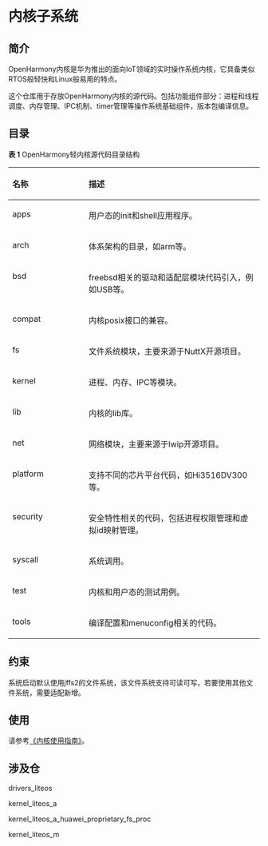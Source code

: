 # 内核子系统<a name="ZH-CN_TOPIC_0000001051340509"></a>

## 简介<a name="section12995104752113"></a>

OpenHarmony内核是华为推出的面向IoT领域的实时操作系统内核，它具备类似RTOS般轻快和Linux般易用的特点。

这个仓库用于存放OpenHarmony内核的源代码。包括功能组件部分：进程和线程调度、内存管理、IPC机制、timer管理等操作系统基础组件，版本包编译信息。

## 目录<a name="section1121775732114"></a>

**表 1**  OpenHarmony轻内核源代码目录结构

<a name="table2977131081412"></a>
<table><thead align="left"><tr id="row7977610131417"><th class="cellrowborder" valign="top" width="30.34%" id="mcps1.2.3.1.1"><p id="p18792459121314"><a name="p18792459121314"></a><a name="p18792459121314"></a>名称</p>
</th>
<th class="cellrowborder" valign="top" width="69.66%" id="mcps1.2.3.1.2"><p id="p77921459191317"><a name="p77921459191317"></a><a name="p77921459191317"></a>描述</p>
</th>
</tr>
</thead>
<tbody><tr id="row17977171010144"><td class="cellrowborder" valign="top" width="30.34%" headers="mcps1.2.3.1.1 "><p id="p2793159171311"><a name="p2793159171311"></a><a name="p2793159171311"></a>apps</p>
</td>
<td class="cellrowborder" valign="top" width="69.66%" headers="mcps1.2.3.1.2 "><p id="p879375920132"><a name="p879375920132"></a><a name="p879375920132"></a>用户态的init和shell应用程序。</p>
</td>
</tr>
<tr id="row6978161091412"><td class="cellrowborder" valign="top" width="30.34%" headers="mcps1.2.3.1.1 "><p id="p37931659101311"><a name="p37931659101311"></a><a name="p37931659101311"></a>arch</p>
</td>
<td class="cellrowborder" valign="top" width="69.66%" headers="mcps1.2.3.1.2 "><p id="p6793059171318"><a name="p6793059171318"></a><a name="p6793059171318"></a>体系架构的目录，如arm等。</p>
</td>
</tr>
<tr id="row6978201031415"><td class="cellrowborder" valign="top" width="30.34%" headers="mcps1.2.3.1.1 "><p id="p117935599130"><a name="p117935599130"></a><a name="p117935599130"></a>bsd</p>
</td>
<td class="cellrowborder" valign="top" width="69.66%" headers="mcps1.2.3.1.2 "><p id="p0793185971316"><a name="p0793185971316"></a><a name="p0793185971316"></a>freebsd相关的驱动和适配层模块代码引入，例如USB等。</p>
</td>
</tr>
<tr id="row113263612392"><td class="cellrowborder" valign="top" width="30.34%" headers="mcps1.2.3.1.1 "><p id="p2133163611390"><a name="p2133163611390"></a><a name="p2133163611390"></a>compat</p>
</td>
<td class="cellrowborder" valign="top" width="69.66%" headers="mcps1.2.3.1.2 "><p id="p1913313364399"><a name="p1913313364399"></a><a name="p1913313364399"></a>内核posix接口的兼容。</p>
</td>
</tr>
<tr id="row15700172218399"><td class="cellrowborder" valign="top" width="30.34%" headers="mcps1.2.3.1.1 "><p id="p10701622113920"><a name="p10701622113920"></a><a name="p10701622113920"></a>fs</p>
</td>
<td class="cellrowborder" valign="top" width="69.66%" headers="mcps1.2.3.1.2 "><p id="p270110222398"><a name="p270110222398"></a><a name="p270110222398"></a>文件系统模块，主要来源于NuttX开源项目。</p>
</td>
</tr>
<tr id="row1897841071415"><td class="cellrowborder" valign="top" width="30.34%" headers="mcps1.2.3.1.1 "><p id="p16793185961315"><a name="p16793185961315"></a><a name="p16793185961315"></a>kernel</p>
</td>
<td class="cellrowborder" valign="top" width="69.66%" headers="mcps1.2.3.1.2 "><p id="p14793959161317"><a name="p14793959161317"></a><a name="p14793959161317"></a>进程、内存、IPC等模块。</p>
</td>
</tr>
<tr id="row172848480398"><td class="cellrowborder" valign="top" width="30.34%" headers="mcps1.2.3.1.1 "><p id="p728414485392"><a name="p728414485392"></a><a name="p728414485392"></a>lib</p>
</td>
<td class="cellrowborder" valign="top" width="69.66%" headers="mcps1.2.3.1.2 "><p id="p12284154818399"><a name="p12284154818399"></a><a name="p12284154818399"></a>内核的lib库。</p>
</td>
</tr>
<tr id="row5827141194012"><td class="cellrowborder" valign="top" width="30.34%" headers="mcps1.2.3.1.1 "><p id="p48272110403"><a name="p48272110403"></a><a name="p48272110403"></a>net</p>
</td>
<td class="cellrowborder" valign="top" width="69.66%" headers="mcps1.2.3.1.2 "><p id="p28272119406"><a name="p28272119406"></a><a name="p28272119406"></a>网络模块，主要来源于lwip开源项目。</p>
</td>
</tr>
<tr id="row980916239407"><td class="cellrowborder" valign="top" width="30.34%" headers="mcps1.2.3.1.1 "><p id="p080910232403"><a name="p080910232403"></a><a name="p080910232403"></a>platform</p>
</td>
<td class="cellrowborder" valign="top" width="69.66%" headers="mcps1.2.3.1.2 "><p id="p11809202324018"><a name="p11809202324018"></a><a name="p11809202324018"></a>支持不同的芯片平台代码，如Hi3516DV300等。</p>
</td>
</tr>
<tr id="row194244440402"><td class="cellrowborder" valign="top" width="30.34%" headers="mcps1.2.3.1.1 "><p id="p0424124412401"><a name="p0424124412401"></a><a name="p0424124412401"></a>security</p>
</td>
<td class="cellrowborder" valign="top" width="69.66%" headers="mcps1.2.3.1.2 "><p id="p442410448409"><a name="p442410448409"></a><a name="p442410448409"></a>安全特性相关的代码，包括进程权限管理和虚拟id映射管理。</p>
</td>
</tr>
<tr id="row674312515406"><td class="cellrowborder" valign="top" width="30.34%" headers="mcps1.2.3.1.1 "><p id="p1274395114012"><a name="p1274395114012"></a><a name="p1274395114012"></a>syscall</p>
</td>
<td class="cellrowborder" valign="top" width="69.66%" headers="mcps1.2.3.1.2 "><p id="p1374365134011"><a name="p1374365134011"></a><a name="p1374365134011"></a>系统调用。</p>
</td>
</tr>
<tr id="row6470183019419"><td class="cellrowborder" valign="top" width="30.34%" headers="mcps1.2.3.1.1 "><p id="p17470143094117"><a name="p17470143094117"></a><a name="p17470143094117"></a>test</p>
</td>
<td class="cellrowborder" valign="top" width="69.66%" headers="mcps1.2.3.1.2 "><p id="p547013018415"><a name="p547013018415"></a><a name="p547013018415"></a>内核和用户态的测试用例。</p>
</td>
</tr>
<tr id="row343553564120"><td class="cellrowborder" valign="top" width="30.34%" headers="mcps1.2.3.1.1 "><p id="p54351735114113"><a name="p54351735114113"></a><a name="p54351735114113"></a>tools</p>
</td>
<td class="cellrowborder" valign="top" width="69.66%" headers="mcps1.2.3.1.2 "><p id="p17435635114116"><a name="p17435635114116"></a><a name="p17435635114116"></a>编译配置和menuconfig相关的代码。</p>
</td>
</tr>
</tbody>
</table>

## 约束<a name="section1967115154223"></a>

系统启动默认使用jffs2的文件系统，该文件系统支持可读可写，若要使用其他文件系统，需要适配新增。

## 使用<a name="section1821123352217"></a>

请参考[《内核使用指南》](../kernel/Readme-CN.md)。

## 涉及仓<a name="section2392425183215"></a>

drivers\_liteos

kernel\_liteos\_a

kernel\_liteos\_a\_huawei\_proprietary\_fs\_proc

kernel\_liteos\_m

